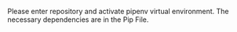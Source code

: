 Please enter repository and activate pipenv virtual environment. The necessary dependencies are in the Pip File.